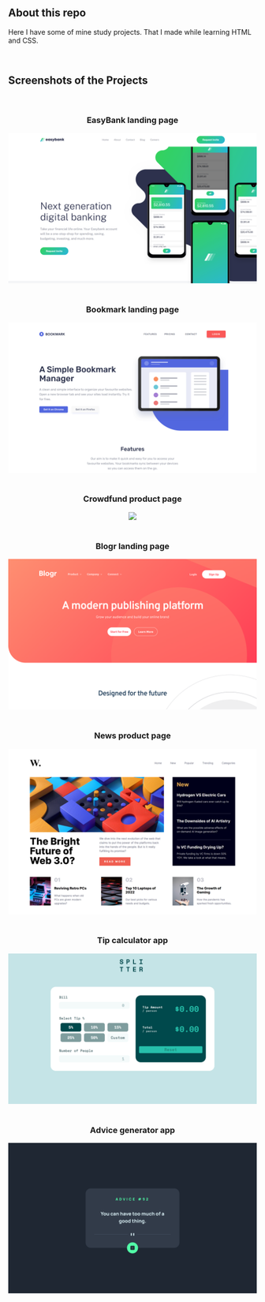 <h2>About this repo</h2>

<p>Here I have some of mine study projects. That I made while learning HTML and CSS.</p>

<br>

<h2>Screenshots of the Projects</h2>

<br>
<h3 align='center'>EasyBank landing page</h3>
<div align='center'>
<img src='./preview/preview-easybank.png'/>
</div>

<br>
<h3 align='center'>Bookmark landing page</h3>
<div align='center'>
<img src='./preview/preview-bookmark.png'/>
</div>

<br>
<h3 align='center'>Crowdfund product page</h3>
<div align='center'>
<img src='./preview/preview-crowfund.png'/>
</div>

<br>
<h3 align='center'>Blogr landing page</h3>
<div align='center'>
<img src='./preview/preview-blogr.png'/>
</div>

<br>
<h3 align='center'>News product page</h3>
<div align='center'>
<img src='./preview/preview-news.png'/>
</div>

<br>
<h3 align='center'>Tip calculator app</h3>
<div align='center'>
<img src='./preview/preview-tipCalc.png'/>
</div>

<br>
<h3 align='center'>Advice generator app</h3>
<div align='center'>
<img src='./preview/preview-adviceGenerator.png'/>
</div>
